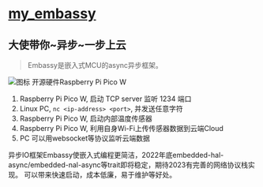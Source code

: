 # [my_embassy](https://github.com/overheat/my_embassy)
## 大使带你~异步~一步上云

> Embassy是嵌入式MCU的async异步框架。

![图标](https://iosoftblog.files.wordpress.com/2022/11/pico_w2.jpg)
开源硬件Raspberry Pi Pico W

1. Raspberry Pi Pico W, 启动 TCP server 监听 1234 端口
2. Linux PC, `nc <ip-address> <port>`, 并发送任意字符
3. Raspberry Pi Pico W, 启动内部温度传感器
4. Raspberry Pi Pico W, 利用自身Wi-Fi上传传感器数据到云端Cloud
5. PC 可以用websocket等协议监听云端数据

异步IO框架Embassy使嵌入式编程更简洁，2022年底embedded-hal-async/embedded-nal-async等trait即将稳定，期待2023有完善的网络协议栈实现。
可以带来快速启动，成本低廉，易于维护等好处。


